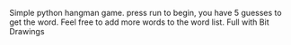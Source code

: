 Simple python hangman game. press run to begin, you have 5 guesses to get the word. Feel free to add more words to the word list. Full with Bit Drawings
